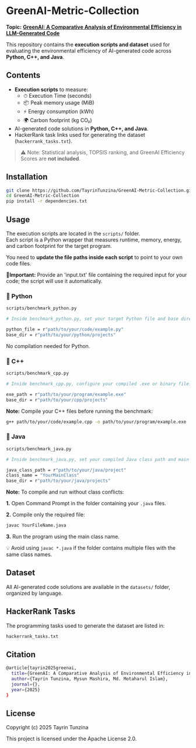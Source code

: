 # GreenAI-Metric-Collection
**Topic:** [**GreenAI: A Comparative Analysis of Environmental Efficiency in LLM-Generated Code**](https://)

This repository contains the **execution scripts and dataset** used for evaluating the environmental efficiency of AI-generated code across **Python, C++, and Java**.

## Contents

- **Execution scripts** to measure:
  - ⏱ Execution Time (seconds)
  - 📦 Peak memory usage (MiB)
  - ⚡ Energy consumption (kWh)
  - 🌍 Carbon footprint (kg CO₂)
- AI-generated code solutions in **Python, C++, and Java**.
- HackerRank task links used for generating the dataset (`hackerrank_tasks.txt`).

> ⚠️ Note: Statistical analysis, TOPSIS ranking, and GreenAI Efficiency Scores are **not included**.

## Installation

```bash
git clone https://github.com/TayrinTunzina/GreenAI-Metric-Collection.git
cd GreenAI-Metric-Collection
pip install -r dependencies.txt
```

## Usage

The execution scripts are located in the `scripts/` folder.  
Each script is a Python wrapper that measures runtime, memory, energy, and carbon footprint for the target program.  

You need to **update the file paths inside each script** to point to your own code files.

**📝Important:** Provide an 'input.txt' file containing the required input for your code; the script will use it automatically.

### 🔹 Python
```bash
scripts/benchmark_python.py

# Inside benchmark_python.py, set your target Python file and base directory:

python_file = r"path/to/your/code/example.py"
base_dir = r"path/to/your/python/projects"
```
No compilation needed for Python.

### 🔹 C++
```bash
scripts/benchmark_cpp.py

# Inside benchmark_cpp.py, configure your compiled .exe or binary file:

exe_path = r"path/to/your/program/example.exe"
base_dir = r"path/to/your/cpp/projects"
```
**Note:** Compile your C++ files before running the benchmark:
```bash
g++ path/to/your/code/example.cpp -o path/to/your/program/example.exe
```

### 🔹 Java
```bash
scripts/benchmark_java.py

# Inside benchmark_java.py, set your compiled Java class path and main class name:

java_class_path = r"path/to/your/java/project"
class_name = "YourMainClass"
base_dir = r"path/to/your/java/projects"
```
**Note:** To compile and run without class conflicts:

  **1.** Open Command Prompt in the folder containing your `.java` files.
  
  **2.** Compile only the required file:

```bash
javac YourFileName.java
```
  **3.** Run the program using the main class name.
  
💡 Avoid using `javac *.java` if the folder contains multiple files with the same class names.

## Dataset

All AI-generated code solutions are available in the `datasets/` folder, organized by language.

## HackerRank Tasks

The programming tasks used to generate the dataset are listed in:

```bash
hackerrank_tasks.txt
```
## Citation

```bash
@article{tayrin2025greenai,
  title={GreenAI: A Comparative Analysis of Environmental Efficiency in LLM-Generated Code},
  author={Tayrin Tunzina, Mysun Mashira, Md. Motaharul Islam},
  journal={},
  year={2025}
}
```

## License

Copyright (c) 2025 Tayrin Tunzina

This project is licensed under the Apache License 2.0.
